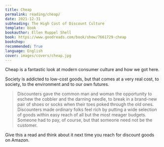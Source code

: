 ```yaml
---
title: Cheap
permalink: reading/cheap/
date: 2021-12-31
subheading: The High Cost of Discount Culture
template: book
bookauthor: Ellen Ruppel Shell
book: https://www.goodreads.com/book/show/7661729-cheap
bookshop: 
recommended: True
language: English
cover: images/covers/cheap.jpg
---
```


Cheap is a fantastic look at modern consumer culture and how we got here.

Society is addicted to low-cost goods, but that comes at a very real cost, to society, to the environment and to our own futures.

> Discounters gave the common man and woman the opportunity to eschew the cobbler and the darning needle, to break in a brand-new pair of shoes or socks when their toes poked through the old ones. Discounters made ordinary folks feel rich by putting a wide selection of goods within easy reach of all but the most meager budgets. Someone had to pay, of course, but that someone need not be the customer.

Give this a read and think about it next time you reach for discount goods on Amazon.